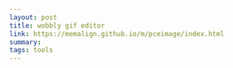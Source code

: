 ```yaml
---
layout: post
title: wobbly gif editor
link: https://memalign.github.io/m/pceimage/index.html
summary: 
tags: tools
---
```



